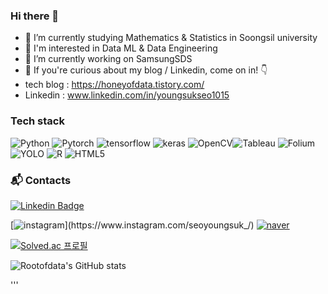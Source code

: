 
### Hi there 👋
- 📖 I’m currently studying Mathematics & Statistics in Soongsil university
- 🎊 I'm interested in Data ML & Data Engineering
- 🔭 I’m currently working on SamsungSDS
- 📜 If you're curious about my blog / Linkedin, come on in! 👇
- tech blog : https://honeyofdata.tistory.com/
- Linkedin : www.linkedin.com/in/youngsukseo1015

###  Tech stack
![Python](https://img.shields.io/badge/Python-3776AB?style=flat&logo=Python&logoColor=white) ![Pytorch](https://img.shields.io/badge/Pytorch-EE4C2C?style=flat&logo=Pytorch&logoColor=white) ![tensorflow](https://img.shields.io/badge/Tensorflow-FF6F00?style=flat&logo=tensorflow&logoColor=white) ![keras](https://img.shields.io/badge/keras-c90000?style=flat&logo=keras&logoColor=white) ![OpenCV](https://img.shields.io/badge/OpenCV-5C3EE8?style=flat&logo=OpenCV&logoColor=white)![Tableau](https://img.shields.io/badge/Tableau-E97627?style=flat&logo=Tableau&logoColor=white) ![Folium](https://img.shields.io/badge/Folium-77B829?style=flat&logo=Folium&logoColor=white) ![YOLO](https://img.shields.io/badge/YOLOv5-149EF2?style=flat&logo=YOLO&logoColor=white) ![R](https://img.shields.io/badge/R-A8B9CC?style=flat-square&logo=R&logoColor=white) ![HTML5](https://img.shields.io/badge/HTML5-E34F26?style=flat-square&logo=HTML5&logoColor=white)

### 📬 Contacts
[![Linkedin Badge](https://img.shields.io/badge/-LinkedIn-blue?style=flat-square&logo=Linkedin&logoColor=white&link=www.linkedin.com/in/youngsukseo1015)](https://www.linkedin.com/in/seong-yun-byeon-8183a8113/)
	
[![instagram](https://img.shields.io/badge/instagram-EC036A?style=flat&logo=instagram&logoColor=white&link=https://www.instagram.com/seoyoungsuk_)](https://www.instagram.com/seoyoungsuk_/) 
[![naver](https://img.shields.io/badge/blog-03C75A?style=flat&logo=Naver&logoColor=white&link=https://blog.naver.com/dudtjr4915)](https://blog.naver.com/dudtjr4915)

<!--
<a href="https://github.com/rootofdata" target="_blank"><img src="https://img.shields.io/badge/GitHub_Blog-181717?style=flat-square&logo=GitHub&logoColor=white"/></a>
-->
[![Solved.ac
프로필](http://mazassumnida.wtf/api/v2/generate_badge?boj=dudtjr4915)](https://solved.ac/profile/dudtjr4915)

![Rootofdata's GitHub stats](https://github-readme-stats.vercel.app/api?username=rootofdata&show_icons=true&theme=vue)

<!--
 **rootofdata/rootofdata** is a ✨ _special_ ✨ repository because its `README.md` (this file) appears on your GitHub profile.


Here are some ideas to get you started:

- 🔭 I’m currently working on Kotra for Data Research and analysis.
- 🌱 I’m currently learning Deep Learning for generated AI

'''
- 💬 Ask me about ...
- 📫 How to reach me: ...
- 😄 Pronouns: ...
- ⚡ Fun fact: ...
-->
'''
